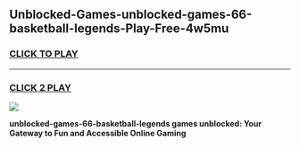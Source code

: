 
## Unblocked-Games-unblocked-games-66-basketball-legends-Play-Free-4w5mu
<h3>
<a href="https://premium76.site?title=unblocked-games-66-basketball-legends&ref=17A">CLICK TO PLAY</a></h3>
<hr>

<h3>
<a href="https://premium76.site?title=unblocked-games-66-basketball-legends&ref=17A">CLICK 2 PLAY</a>
  
</h3>

<a href="https://premium76.site?title=unblocked-games-66-basketball-legends&ref=17A"><img src="https://clearcache.store/games.png"></a>


**unblocked-games-66-basketball-legends games unblocked: Your Gateway to Fun and Accessible Online Gaming**
